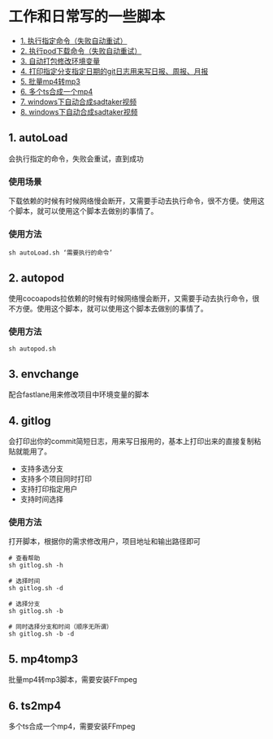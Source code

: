 # 工作和日常写的一些脚本
* [1. 执行指定命令（失败自动重试）](#1)
* [2. 执行pod下载命令（失败自动重试）](#2)
* [3. 自动打包修改环境变量](#3)
* [4. 打印指定分支指定日期的git日志用来写日报、周报、月报](#4)
* [5. 批量mp4转mp3](#5)
* [6. 多个ts合成一个mp4](#5)
* [7. windows下自动合成sadtaker视频](#5)
* [8. windows下自动合成sadtaker视频](#5)

<h2 id="1">1. autoLoad</h2>
会执行指定的命令，失败会重试，直到成功

### 使用场景
下载依赖的时候有时候网络慢会断开，又需要手动去执行命令，很不方便。使用这个脚本，就可以使用这个脚本去做别的事情了。

### 使用方法
```
sh autoLoad.sh ‘需要执行的命令’
```

<h2 id="2">2. autopod</h2>
使用cocoapods拉依赖的时候有时候网络慢会断开，又需要手动去执行命令，很不方便。使用这个脚本，就可以使用这个脚本去做别的事情了。

### 使用方法
```
sh autopod.sh
```

<h2 id="3">3. envchange</h2>
配合fastlane用来修改项目中环境变量的脚本

<h2 id="4">4. gitlog</h2>
会打印出你的commit简短日志，用来写日报用的，基本上打印出来的直接复制粘贴就能用了。

- 支持多选分支
- 支持多个项目同时打印
- 支持打印指定用户
- 支持时间选择


### 使用方法
打开脚本，根据你的需求修改用户，项目地址和输出路径即可

```
# 查看帮助
sh gitlog.sh -h

# 选择时间
sh gitlog.sh -d

# 选择分支
sh gitlog.sh -b

# 同时选择分支和时间（顺序无所谓）
sh gitlog.sh -b -d
```

<h2 id="5">5. mp4tomp3</h2>
批量mp4转mp3脚本，需要安装FFmpeg

<h2 id="6">6. ts2mp4</h2>
多个ts合成一个mp4，需要安装FFmpeg
